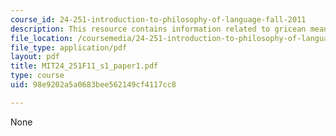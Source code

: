 ```yaml
---
course_id: 24-251-introduction-to-philosophy-of-language-fall-2011
description: This resource contains information related to gricean meaning.
file_location: /coursemedia/24-251-introduction-to-philosophy-of-language-fall-2011/98e9202a5a0683bee562149cf4117cc8_MIT24_251F11_s1_paper1.pdf
file_type: application/pdf
layout: pdf
title: MIT24_251F11_s1_paper1.pdf
type: course
uid: 98e9202a5a0683bee562149cf4117cc8

---
```

None